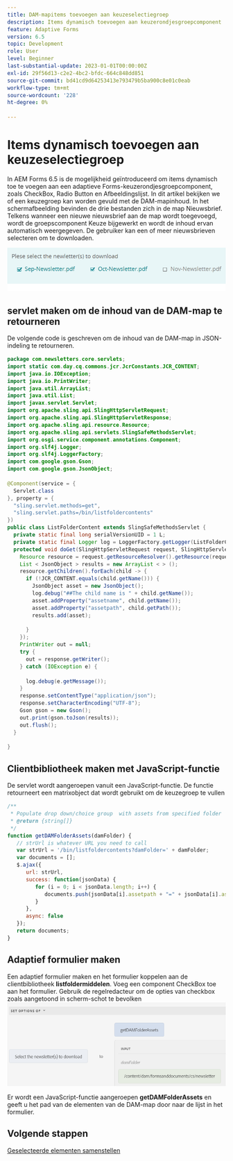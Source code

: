 ```yaml
---
title: DAM-mapitems toevoegen aan keuzeselectiegroep
description: Items dynamisch toevoegen aan keuzerondjesgroepcomponent
feature: Adaptive Forms
version: 6.5
topic: Development
role: User
level: Beginner
last-substantial-update: 2023-01-01T00:00:00Z
exl-id: 29f56d13-c2e2-4bc2-bfdc-664c848dd851
source-git-commit: bd41cd9d64253413e793479b5ba900c8e01c0eab
workflow-type: tm+mt
source-wordcount: '228'
ht-degree: 0%

---
```


# Items dynamisch toevoegen aan keuzeselectiegroep

In AEM Forms 6.5 is de mogelijkheid geïntroduceerd om items dynamisch toe te voegen aan een adaptieve Forms-keuzerondjesgroepcomponent, zoals CheckBox, Radio Button en Afbeeldingslijst. In dit artikel bekijken we of een keuzegroep kan worden gevuld met de DAM-mapinhoud. In het schermafbeelding bevinden de drie bestanden zich in de map Nieuwsbrief. Telkens wanneer een nieuwe nieuwsbrief aan de map wordt toegevoegd, wordt de groepscomponent Keuze bijgewerkt en wordt de inhoud ervan automatisch weergegeven. De gebruiker kan een of meer nieuwsbrieven selecteren om te downloaden.

![Regeleditor](assets/newsletters-download.png)

## servlet maken om de inhoud van de DAM-map te retourneren

De volgende code is geschreven om de inhoud van de DAM-map in JSON-indeling te retourneren.

```java
package com.newsletters.core.servlets;
import static com.day.cq.commons.jcr.JcrConstants.JCR_CONTENT;
import java.io.IOException;
import java.io.PrintWriter;
import java.util.ArrayList;
import java.util.List;
import javax.servlet.Servlet;
import org.apache.sling.api.SlingHttpServletRequest;
import org.apache.sling.api.SlingHttpServletResponse;
import org.apache.sling.api.resource.Resource;
import org.apache.sling.api.servlets.SlingSafeMethodsServlet;
import org.osgi.service.component.annotations.Component;
import org.slf4j.Logger;
import org.slf4j.LoggerFactory;
import com.google.gson.Gson;
import com.google.gson.JsonObject;

@Component(service = {
  Servlet.class
}, property = {
  "sling.servlet.methods=get",
  "sling.servlet.paths=/bin/listfoldercontents"
})
public class ListFolderContent extends SlingSafeMethodsServlet {
  private static final long serialVersionUID = 1 L;
  private static final Logger log = LoggerFactory.getLogger(ListFolderContent.class);
  protected void doGet(SlingHttpServletRequest request, SlingHttpServletResponse response) {
    Resource resource = request.getResourceResolver().getResource(request.getParameter("damFolder"));
    List < JsonObject > results = new ArrayList < > ();
    resource.getChildren().forEach(child -> {
      if (!JCR_CONTENT.equals(child.getName())) {
        JsonObject asset = new JsonObject();
        log.debug("##The child name is " + child.getName());
        asset.addProperty("assetname", child.getName());
        asset.addProperty("assetpath", child.getPath());
        results.add(asset);

      }
    });
    PrintWriter out = null;
    try {
      out = response.getWriter();
    } catch (IOException e) {

      log.debug(e.getMessage());
    }
    response.setContentType("application/json");
    response.setCharacterEncoding("UTF-8");
    Gson gson = new Gson();
    out.print(gson.toJson(results));
    out.flush();
  }

}
```

## Clientbibliotheek maken met JavaScript-functie

De servlet wordt aangeroepen vanuit een JavaScript-functie. De functie retourneert een matrixobject dat wordt gebruikt om de keuzegroep te vullen

```javascript
/**
 * Populate drop down/choice group  with assets from specified folder
 * @return {string[]} 
 */
function getDAMFolderAssets(damFolder) {
   // strUrl is whatever URL you need to call
   var strUrl = '/bin/listfoldercontents?damFolder=' + damFolder;
   var documents = [];
   $.ajax({
      url: strUrl,
      success: function(jsonData) {
         for (i = 0; i < jsonData.length; i++) {
            documents.push(jsonData[i].assetpath + "=" + jsonData[i].assetname);
         }
      },
      async: false
   });
   return documents;
}
```

## Adaptief formulier maken

Een adaptief formulier maken en het formulier koppelen aan de clientbibliotheek **listfoldermiddelen**. Voeg een component CheckBox toe aan het formulier. Gebruik de regelredacteur om de opties van checkbox zoals aangetoond in scherm-schot te bevolken
![instellen, opties](assets/set-options-newsletter.png)

Er wordt een JavaScript-functie aangeroepen **getDAMFolderAssets** en geeft u het pad van de elementen van de DAM-map door naar de lijst in het formulier.

## Volgende stappen

[Geselecteerde elementen samenstellen](./assemble-selected-newsletters.md)

